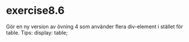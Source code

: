 # exercise8.6
 Gör en ny version av övning 4 som använder flera div-element i stället för table. Tips: display: table;
